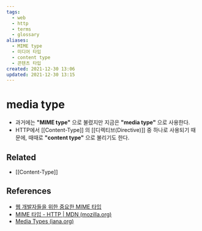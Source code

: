 ```yaml
---
tags:
  - web
  - http
  - terms
  - glossary
aliases:
  - MIME type
  - 미디어 타입
  - content type
  - 콘텐츠 타입
created: 2021-12-30 13:06
updated: 2021-12-30 13:15
---
```


# media type

- 과거에는 **"MIME type"** 으로 불렸지만 지금은 **"media type"** 으로 사용한다.
- HTTP에서 [[Content-Type]] 의 [[디렉티브(Directive)]] 중 하나로 사용되기 때문에, 때때로 **"content type"** 으로 불리기도 한다.

## Related

- [[Content-Type]]

## References

- [웹 개발자들을 위한 중요한 MIME 타입](https://developer.mozilla.org/ko/docs/Web/HTTP/Basics_of_HTTP/MIME_types#%EC%9B%B9_%EA%B0%9C%EB%B0%9C%EC%9E%90%EB%93%A4%EC%9D%84_%EC%9C%84%ED%95%9C_%EC%A4%91%EC%9A%94%ED%95%9C_mime_%ED%83%80%EC%9E%85)
- [MIME 타입 - HTTP | MDN (mozilla.org)](https://developer.mozilla.org/ko/docs/Web/HTTP/Basics_of_HTTP/MIME_types)
- [Media Types (iana.org)](https://www.iana.org/assignments/media-types/media-types.xhtml)
